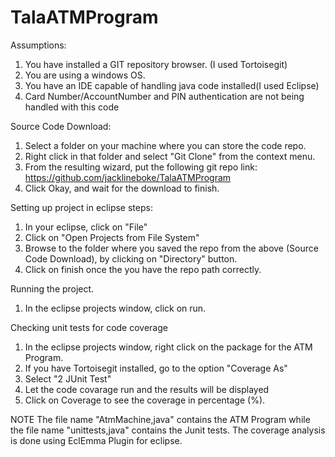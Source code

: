# TalaATMProgram
Assumptions:
1. You have installed a GIT repository browser. (I used Tortoisegit)
2. You are using a windows OS.
3. You have an IDE capable of handling java code installed(I used Eclipse)
4. Card Number/AccountNumber and PIN authentication are not being handled with this code

Source Code Download:
1. Select a folder on your machine where you can store the code repo.
2. Right click in that folder and select "Git Clone" from the  context menu.
3. From the resulting wizard, put the following git repo link: https://github.com/jacklineboke/TalaATMProgram 
4. Click Okay, and wait for the download to finish.

Setting up project in eclipse steps:
1. In your eclipse, click on "File"
2. Click on "Open Projects from File System"
3. Browse to the folder where you saved the repo from the above (Source Code Download), by clicking on "Directory" button.
4. Click on finish once the you have the repo path correctly.

Running the project.
1. In the eclipse projects window, click on run.

Checking unit tests for code coverage
1. In the eclipse projects window, right click on the package for the ATM Program.
2. If you have Tortoisegit installed, go to the option "Coverage As"
3. Select "2 JUnit Test"
4. Let the code covarage run and the results will be displayed
5. Click on Coverage to see the coverage in percentage (%).

NOTE
The file name "AtmMachine,java" contains the ATM Program while the file name "unittests,java" contains the Junit tests.
The coverage analysis is done using EclEmma Plugin for eclipse.


